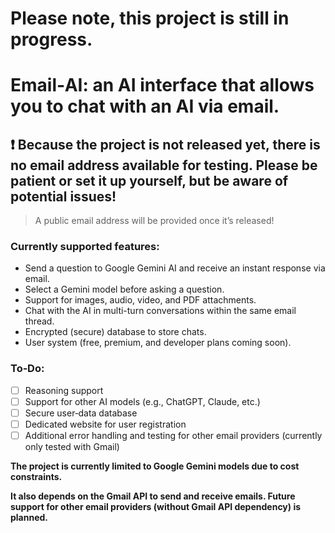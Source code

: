 # Please note, this project is still in progress. 

# Email‑AI: an AI interface that allows you to chat with an AI via email.

## ❗ Because the project is not released yet, there is no email address available for testing. Please be patient or set it up yourself, but be aware of potential issues!
> A public email address will be provided once it’s released!

### Currently supported features:
- Send a question to Google Gemini AI and receive an instant response via email.
- Select a Gemini model before asking a question.
- Support for images, audio, video, and PDF attachments.
- Chat with the AI in multi-turn conversations within the same email thread.
- Encrypted (secure) database to store chats.
- User system (free, premium, and developer plans coming soon).

### To‑Do:
- [ ] Reasoning support
- [ ] Support for other AI models (e.g., ChatGPT, Claude, etc.)
- [ ] Secure user‑data database
- [ ] Dedicated website for user registration
- [ ] Additional error handling and testing for other email providers (currently only tested with Gmail)

**The project is currently limited to Google Gemini models due to cost constraints.**

**It also depends on the Gmail API to send and receive emails. Future support for other email providers (without Gmail API dependency) is planned.**
